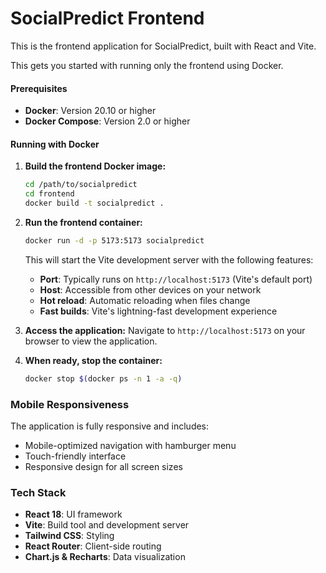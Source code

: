 # SocialPredict Frontend

This is the frontend application for SocialPredict, built with React and Vite.

This gets you started with running only the frontend using Docker.

#### Prerequisites

- **Docker**: Version 20.10 or higher
- **Docker Compose**: Version 2.0 or higher

#### Running with Docker

1. **Build the frontend Docker image:**

   ```bash
   cd /path/to/socialpredict
   cd frontend
   docker build -t socialpredict .
   ```

2. **Run the frontend container:**

   ```bash
   docker run -d -p 5173:5173 socialpredict
   ```

   This will start the Vite development server with the following features:

   - **Port**: Typically runs on `http://localhost:5173` (Vite's default port)
   - **Host**: Accessible from other devices on your network
   - **Hot reload**: Automatic reloading when files change
   - **Fast builds**: Vite's lightning-fast development experience

3. **Access the application:**
   Navigate to `http://localhost:5173` on your browser to view the application.

4. **When ready, stop the container:**
   ```bash
   docker stop $(docker ps -n 1 -a -q)
   ```

### Mobile Responsiveness

The application is fully responsive and includes:

- Mobile-optimized navigation with hamburger menu
- Touch-friendly interface
- Responsive design for all screen sizes

### Tech Stack

- **React 18**: UI framework
- **Vite**: Build tool and development server
- **Tailwind CSS**: Styling
- **React Router**: Client-side routing
- **Chart.js & Recharts**: Data visualization
